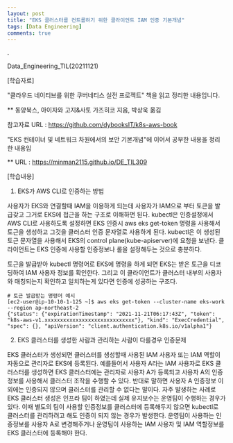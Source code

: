 ```yaml
---
layout: post
title: "EKS 클러스터를 컨트롤하기 위한 클라이언트 IAM 인증 기본개념"
tags: [Data Engineering]
comments: true
---
```


.

Data_Engineering_TIL(20211121)

[학습자료]

"클라우드 네이티브를 위한 쿠버네티스 실전 프로젝트" 책을 읽고 정리한 내용입니다.

** 동양북스, 아이자와 고지&사토 가즈히코 지음, 박상욱 옮김

참고자료 URL : https://github.com/dybooksIT/k8s-aws-book

"EKS 컨테이너 및 네트워크 차원에서의 보안 기본개념"에 이어서 공부한 내용을 정리한 내용임

** URL : https://minman2115.github.io/DE_TIL309

[학습내용]

1. EKS가 AWS CLI로 인증하는 방법

사용자가 EKS와 연결할때 IAM을 이용하게 되는데 사용자가 IAM으로 부터 토큰을 발급갖고 그거로 EKS에 접근을 하는 구조로 이해하면 된다. kubectl은 인증설정에서 AWS CLI로 사용하도록 설정하면 EKS 인증시 aws eks get-token 명령을 사용해서 토근을 생성하고 그것을 클러스터 인증 문자열로 사용하게 된다. kubectl은 이 생성된 토근 문자열을 사용해서 EKS의 control plane(kube-apiserver)에 요청을 보낸다. 클라이언트는 EKS 인증에 사용할 인증정보나 롤을 설정해두는 것으로 충분하다. 

토근을 발급받아 kubectl 명령어로 EKS에 명령을 하게 되면 EKS는 받은 토근을 디코딩하여 IAM 사용자 정보를 확인한다. 그리고 이 클라이언트가 클러스터 내부의 사용자와 매칭되는지 확인하고 일치하는게 있다면 인증에 성공하는 구조다.

```console
# 토근 발급받는 명령어 예시
[ec2-user@ip-10-10-1-125 ~]$ aws eks get-token --cluster-name eks-work --region ap-northeast-2
{"status": {"expirationTimestamp": "2021-11-21T06:17:43Z", "token": "k8s-aws-v1.xxxxxxxxxxxxxxxxxxxxxxxxxxxxx"}, "kind": "ExecCredential", "spec": {}, "apiVersion": "client.authentication.k8s.io/v1alpha1"}
```

2. EKS 클러스터를 생성한 사람과 관리하는 사람이 다를경우 인증문제

EKS 클러스터가 생성되면 클러스터를 생성할때 사용된 IAM 사용자 또는 IAM 역할이 자동으로 관리자로 EKS에 등록된다. 예를들어서 사용자 A라는 IAM 사용자로 EKS 클러스터를 생성하면 EKS 클러스터에는 관리자로 사용자 A가 등록되고 사용자 A의 인증정보를 사용해서 클러스터 조작을 수행할 수 있다. 반대로 말하면 사용자 A 인증정보 이외에는 인증되지 않으며 클러스터를 관리할 수 없다는 말이다. 자주 발생하는 사례로 EKS 클러스터 생성은 인프라 팀이 하였는데 실제 유지보수는 운영팀이 수행하는 경우가 있다. 이때 별도의 팀이 사용할 인증정보를 클러스터에 등록해두지 않으면 kubectl로 클러스터를 관리하려고 해도 인증이 되지 않는 경우가 발생한다. 운영팀이 사용하는 인증정보를 사용자 A로 변경해주거나 운영팀이 사용하는 IAM 사용자 및 IAM 역할정보를 EKS 클러스터에 등록해야 한다.